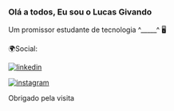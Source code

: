 ### Olá a todos, Eu sou o Lucas Givando
Um promissor estudante de tecnologia ^_____^
🖥


🌍Social:

[![linkedin](https://img.shields.io/badge/LinkedIn-0077B5?style=for-the-badge&logo=linkedin&logoColor=white)](https://www.linkedin.com/in/lucas-givando-391a1223b?lipi=urn%3Ali%3Apage%3Ad_flagship3_profile_view_base_contact_details%3BXSg0EfQtQdWUnwJr%2BbviYQ%3D%3D)

[![instagram](https://img.shields.io/badge/Instagram-E4405F?style=for-the-badge&logo=instagram&logoColor=white)](https://www.instagram.com/lucasgivando_/)


Obrigado pela visita 

